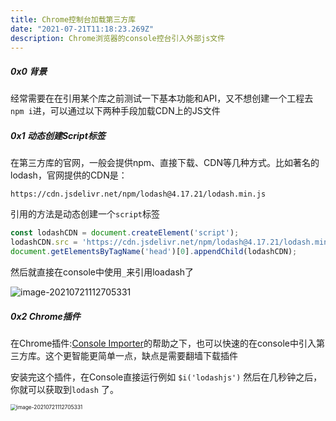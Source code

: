 ```yaml
---
title: Chrome控制台加载第三方库
date: "2021-07-21T11:18:23.269Z"
description: Chrome浏览器的console控台引入外部js文件
---
```




##### 0x0 背景

经常需要在在引用某个库之前测试一下基本功能和API，又不想创建一个工程去`npm i`进，可以通过以下两种手段加载CDN上的JS文件



##### 0x1 动态创建Script标签

在第三方库的官网，一般会提供npm、直接下载、CDN等几种方式。比如著名的lodash，官网提供的CDN是：

```http
https://cdn.jsdelivr.net/npm/lodash@4.17.21/lodash.min.js
```

引用的方法是动态创建一个`script`标签

```javascript
const lodashCDN = document.createElement('script');
lodashCDN.src = 'https://cdn.jsdelivr.net/npm/lodash@4.17.21/lodash.min.js';
document.getElementsByTagName('head')[0].appendChild(lodashCDN);
```

然后就直接在console中使用`_`来引用loadash了

 ![image-20210721112705331](https://obs-1d2f.oss-cn-hangzhou.aliyuncs.com/images/image-20210721112705331.png)



##### 0x2 Chrome插件

在Chrome插件:[Console Importer](https://chrome.google.com/webstore/detail/console-importer/hgajpakhafplebkdljleajgbpdmplhie/related)的帮助之下，也可以快速的在console中引入第三方库。这个更智能更简单一点，缺点是需要翻墙下载插件

安装完这个插件，在Console直接运行例如 `$i('lodashjs')`  然后在几秒钟之后，你就可以获取到`lodash` 了。

<img src="https://obs-1d2f.oss-cn-hangzhou.aliyuncs.com/images/chromeimporter.gif" alt="image-20210721112705331" style="zoom:60%;" />
